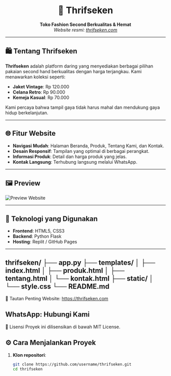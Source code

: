 <h1 align="center">🧥 Thrifseken</h1>
<p align="center">
  <strong>Toko Fashion Second Berkualitas & Hemat</strong><br>
  <em>Website resmi: <a href="https://thrifseken.com">thrifseken.com</a></em>
</p>

---

## 🛍️ Tentang Thrifseken

**Thrifseken** adalah platform daring yang menyediakan berbagai pilihan pakaian second hand berkualitas dengan harga terjangkau. Kami menawarkan koleksi seperti:

- **Jaket Vintage**: Rp 120.000
- **Celana Retro**: Rp 90.000
- **Kemeja Kasual**: Rp 70.000

Kami percaya bahwa tampil gaya tidak harus mahal dan mendukung gaya hidup berkelanjutan.

---

## 🌐 Fitur Website

- **Navigasi Mudah**: Halaman Beranda, Produk, Tentang Kami, dan Kontak.
- **Desain Responsif**: Tampilan yang optimal di berbagai perangkat.
- **Informasi Produk**: Detail dan harga produk yang jelas.
- **Kontak Langsung**: Terhubung langsung melalui WhatsApp.

---

## 🖼️ Preview

![Preview Website]([https://thrifseken.com/images/preview.png](https://i.postimg.cc/Hsznxgr5/THRIFSEKEN-2.png))

---

## 🚀 Teknologi yang Digunakan

- **Frontend**: HTML5, CSS3
- **Backend**: Python Flask
- **Hosting**: Replit / GitHub Pages

---

thrifseken/
├── app.py
├── templates/
│   ├── index.html
│   ├── produk.html
│   ├── tentang.html
│   └── kontak.html
├── static/
│   └── style.css
└── README.md
---

🔗 Tautan Penting
Website: https://thrifseken.com

WhatsApp: Hubungi Kami
---

📄 Lisensi
Proyek ini dilisensikan di bawah MIT License.

## ⚙️ Cara Menjalankan Proyek

1. **Klon repositori**:
   ```bash
   git clone https://github.com/username/thrifseken.git
   cd thrifseken
